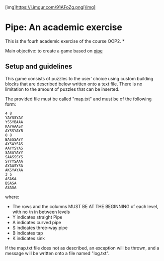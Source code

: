 [img]https://i.imgur.com/91AFoZg.png[/img]
# Pipe: An academic exercise
This is the fourh academic exercise of the course OOP2.
* 

Main objective: to create a game based on [pipe](https://www.crazygames.com/game/pipe)

## Setup and guidelines
This game consists of puzzles to the user' choice using custom building blocks that are described below written onto a text file.
There is no limitation to the amount of puzzles that can be inserted.

The provided file must be called "map.txt" and must be of the following form:

```
4 8
YAYSSYAY
YSSYBAAA
KAYAAASY
AYSSYAYB
8 8
BASSSAYY
AYSAYSAS
AAYYSYAS
SASAYAYY
SAASSSYS
SYYYSAAA
AYAASYSA
AKSYAYAA
3 5
ASAKA
BSASA
ASASA
```

where:
* The rows and the columns MUST BE AT THE BEGINNING of each level, with no \n in between levels
* Y indicates straight Pipe
* A indicates curved pipe
* S indicates three-way pipe 
* B indicates tap
* K indicates sink

If the map.txt file does not as described, an exception will be thrown, and a message will be written onto a file named "log.txt".
